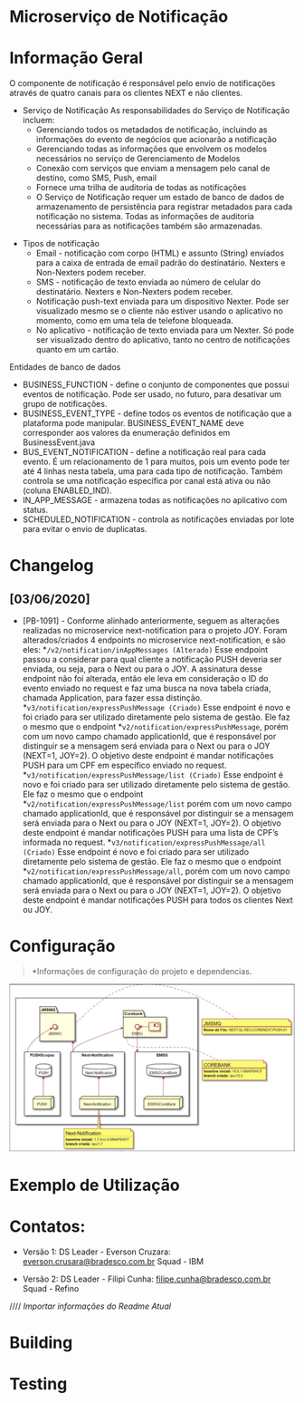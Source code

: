 Microserviço de Notificação
=============================

Informação Geral
=============================
O componente de notificação é responsável pelo envio de notificações através de quatro canais para os clientes NEXT e não clientes. 

* Serviço de Notificação
As responsabilidades do Serviço de Notificação incluem:
   - Gerenciando todos os metadados de notificação, incluindo as informações do evento de negócios que acionarão a notificação
   - Gerenciando todas as informações que envolvem os modelos necessários no serviço de Gerenciamento de Modelos
   - Conexão com serviços que enviam a mensagem pelo canal de destino, como SMS, Push, email
   - Fornece uma trilha de auditoria de todas as notificações
   - O Serviço de Notificação requer um estado de banco de dados de armazenamento de persistência para registrar metadados para cada notificação no sistema. Todas as informações de auditoria necessárias para as notificações também são armazenadas.


- Tipos de notificação
   - Email - notificação com corpo (HTML) e assunto (String) enviados para a caixa de entrada de email padrão do destinatário. Nexters e Non-Nexters podem receber.
   - SMS - notificação de texto enviada ao número de celular do destinatário. Nexters e Non-Nexters podem receber.
   - Notificação push-text enviada para um dispositivo Nexter. Pode ser visualizado mesmo se o cliente não estiver usando o aplicativo no momento, como em uma tela de telefone bloqueada.
   - No aplicativo - notificação de texto enviada para um Nexter. Só pode ser visualizado dentro do aplicativo, tanto no centro de notificações quanto em um cartão.

Entidades de banco de dados
   - BUSINESS_FUNCTION - define o conjunto de componentes que possui eventos de notificação. Pode ser usado, no futuro, para desativar um grupo de notificações.
   - BUSINESS_EVENT_TYPE - define todos os eventos de notificação que a plataforma pode manipular. BUSINESS_EVENT_NAME deve corresponder aos valores da enumeração definidos em BusinessEvent.java
   - BUS_EVENT_NOTIFICATION - define a notificação real para cada evento. É um relacionamento de 1 para muitos, pois um evento pode ter até 4 linhas nesta tabela, uma para cada tipo de notificação. Também controla se uma notificação específica por canal está ativa ou não (coluna ENABLED_IND).
   - IN_APP_MESSAGE - armazena todas as notificações no aplicativo com status.
   - SCHEDULED_NOTIFICATION - controla as notificações enviadas por lote para evitar o envio de duplicatas.



Changelog
=============================

## [03/06/2020]
- [PB-1091] - Conforme alinhado anteriormente, seguem as alterações realizadas no microservice next-notification para o projeto JOY.
Foram alterados/criados 4 endpoints no microservice next-notification, e são eles:
*`/v2/notification/inAppMessages (Alterado)`
Esse endpoint passou a considerar para qual cliente a notificação PUSH deveria ser enviada, ou seja, para o Next ou para o JOY. A assinatura desse endpoint não foi alterada, então ele leva em consideração o ID do evento enviado no request e faz uma busca na nova tabela criada, chamada Application, para fazer essa distinção.  
*`v3/notification/expressPushMessage (Criado)`
Esse endpoint é novo e foi criado para ser utilizado diretamente pelo sistema de gestão. Ele faz o mesmo que o endpoint *`v2/notification/expressPushMessage`, porém com um novo campo chamado applicationId, que é responsável por distinguir se a mensagem será enviada para o Next ou para o JOY (NEXT=1, JOY=2). O objetivo deste endpoint é mandar notificações PUSH para um CPF em específico enviado no request.
*`v3/notification/expressPushMessage/list (Criado)`
Esse endpoint é novo e foi criado para ser utilizado diretamente pelo sistema de gestão. Ele faz o mesmo que o endpoint 
*`v2/notification/expressPushMessage/list`
porém com um novo campo chamado applicationId, que é responsável por distinguir se a mensagem será enviada para o Next ou para o JOY (NEXT=1, JOY=2). O objetivo deste endpoint é mandar notificações PUSH para uma lista de CPF’s informada no request.
*`v3/notification/expressPushMessage/all (Criado)`
Esse endpoint é novo e foi criado para ser utilizado diretamente pelo sistema de gestão. Ele faz o mesmo que o endpoint *`v2/notification/expressPushMessage/all`, porém com um novo campo chamado applicationId, que é responsável por distinguir se a mensagem será enviada para o Next ou para o JOY (NEXT=1, JOY=2). O objetivo deste endpoint é mandar notificações PUSH para todos os clientes Next ou JOY.


Configuração
=============================
> *Informações de configuração do projeto e dependencias.


![Diagrama de Contexto](https://github.com/alvaroqv/changelog/blob/master/diagrama_notification-up.png)


Exemplo de Utilização
=============================


Contatos:
=============================
- Versão 1:
DS Leader - Everson Cruzara: everson.crusara@bradesco.com.br
Squad - IBM

- Versão 2:
DS Leader - Filipi Cunha: filipe.cunha@bradesco.com.br
Squad - Refino



////
*Importar informações do Readme Atual*

Building
=============================


Testing
=============================




